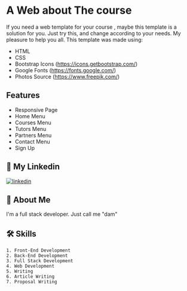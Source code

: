 # A Web about The course

If you need a web template for your course , maybe this template is a solution for you. Just try this, and change according to your needs. My pleasure to help you all. This template was made using:

- HTML
- CSS
- Bootstrap Icons (https://icons.getbootstrap.com/)
- Google Fonts (https://fonts.google.com/)
- Photos Source (https://www.freepik.com/)

## Features

- Responsive Page
- Home Menu
- Courses Menu
- Tutors Menu
- Partners Menu
- Contact Menu
- Sign Up

## 🔗 My Linkedin
[![linkedin](https://img.shields.io/badge/linkedin-0A66C2?style=for-the-badge&logo=linkedin&logoColor=white)](https://www.linkedin.com/in/pangeran-saddam-husain-2b5096207/)

## 🚀 About Me
I'm a full stack developer. Just call me "dam"
## 🛠 Skills
    1. Front-End Development
    2. Back-End Development
    3. Full Stack Development
    4. Web Development
    5. Writing
    6. Article Writing
    7. Proposal Writing

